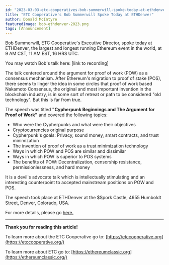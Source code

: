 ```yaml
---
id: "2023-03-03-etc-cooperatives-bob-summerwill-spoke-today-at-ethdenver-en"
title: "ETC Cooperative's Bob Summerwill Spoke Today at ETHDenver"
author: Donald McIntyre
featuredImage: bob-ethdenver-2023.png
tags: [Announcement]
---
```


Bob Summerwill, ETC Cooperative's Executive Director, spoke today at ETHDenver, the largest and longest running Ethereum event in the world, at 9 AM CST, 11 AM EST, 16 HRS UTC.

You may watch Bob's talk here: [link to recording]

The talk centered around the argument for proof of work (POW) as a consensus mechanism. After Ethereum's migration to proof of stake (POS), there seems to linger the idea in some circles that proof of work based Nakamoto Consensus, the original and most important invention in the blockchain industry, is in some sort of retreat or path to be considered "old technology". But this is far from true.

The speech was titled **"Cypherpunk Beginnings and The Argument for Proof of Work"** and covered the following topics:

- Who were the Cypherpunks and what were their objectives
- Cryptocurrencies original purpose
- Cypherpunk's goals: Privacy, sound money, smart contracts, and trust minimization
- The invention of proof of work as a trust minimization technology
- Ways in which POW and POS are similar and dissimilar
- Ways in which POW is superior to POS systems
- The benefits of POW: Decentralization, censorship resistance, permissionlessness, and hard money

It is a devil's advocate talk which is intellectually stimulating and an interesting counterpoint to accepted mainstream positions on POW and POS.

The speech took place at ETHDenver at the $Spork Castle, 4655 Humboldt Street, Denver, Colorado, USA.

For more details, please go [here.](https://events.ethdenver.com/eden23/attendease/networking/experience/bfc05198-9741-4aac-a70e-ba1cf55c7a6e/f2a06b8f-f2ec-43b6-92ac-9ce953b32b57)

---

**Thank you for reading this article!**

To learn more about the ETC Cooperative go to:  [https://etccooperative.org](https://etccooperative.org/)

To learn more about ETC go to:  [https://ethereumclassic.org](https://ethereumclassic.org/)

